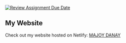 [![Review Assignment Due Date](https://classroom.github.com/assets/deadline-readme-button-24ddc0f5d75046c5622901739e7c5dd533143b0c8e959d652212380cedb1ea36.svg)](https://classroom.github.com/a/nn2YhwXT)

## My Website

Check out my website hosted on Netlify: [MAJOY DANAY](maryjoy-portfolio.netlify.app)
